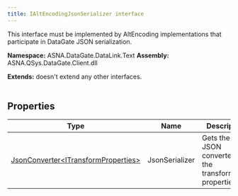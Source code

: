 ```yaml
---
title: IAltEncodingJsonSerializer interface
---
```


This interface must be implemented by AltEncoding implementations that
participate in DataGate JSON serialization.

**Namespace:** ASNA.DataGate.DataLink.Text
**Assembly:** ASNA.QSys.DataGate.Client.dll

**Extends:** doesn't extend any other interfaces.
<br>
<br>

## Properties

| Type | Name | Description
| --- | --- | --- 
| [JsonConverter\<ITransformProperties\>](https://learn.microsoft.com/en-us/dotnet/api/system.text.json.serialization.jsonconverter-1?view=net-8.0) | JsonSerializer | Gets the JSON converter for the transformation properties. |
